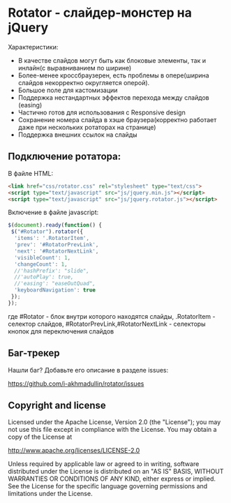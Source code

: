 Rotator - слайдер-монстер на jQuery
=================

Характеристики:

* В качестве слайдов могут быть как блоковые элементы, так и инлайн(с выравниванием по ширине)
* Более-менее кроссбраузерен, есть проблемы в опере(ширина слайдов некорректно округляется оперой).
* Большое поле для кастомизации
* Поддержка нестандартных эффектов перехода между слайдов (easing)
* Частично готов для использования c Responsive design
* Сохранение номера слайда в хэше браузера(корректно работает даже при нескольких ротаторах на странице) 
* Поддержка внешних ссылок на слайды

Подключение ротатора:
-----------

В файле HTML:

``` html
<link href="css/rotator.css" rel="stylesheet" type="text/css">
<script type="text/javascript" src="js/jquery.min.js"></script>
<script type="text/javascript" src="js/jquery.rotator.js"></script>
```

Включение в файле javascript:

``` javascript
$(document).ready(function() {
 $("#Rotator").rotator({
  'items': '.RotatorItem',
  'prev': '#RotatorPrevLink',
  'next': '#RotatorNextLink',
  'visibleCount': 1,
  'changeCount': 1,
  //'hashPrefix': "slide",
  //'autoPlay': true,
  //'easing': "easeOutQuad",
  'keyboardNavigation': true
 });
});
```

где #Rotator - блок внутри которого находятся слайды,
.RotatorItem - селектор слайдов,
 #RotatorPrevLink,#RotatorNextLink - селекторы кнопок для переключения слайдов


Баг-трекер
-----------

Нашли баг? Добавьте его описание в разделе issues:

https://github.com/i-akhmadullin/rotator/issues


Copyright and license
---------------------

Licensed under the Apache License, Version 2.0 (the "License"); you may not
use this file except in compliance with the License. You may obtain a copy of
the License at

http://www.apache.org/licenses/LICENSE-2.0

Unless required by applicable law or agreed to in writing, software
distributed under the License is distributed on an "AS IS" BASIS, WITHOUT
WARRANTIES OR CONDITIONS OF ANY KIND, either express or implied. See the
License for the specific language governing permissions and limitations under
the License.